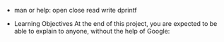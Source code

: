 - man or help:
open
close
read
write
dprintf

- Learning Objectives
At the end of this project, you are expected to be able to explain to anyone, without the help of Google:
